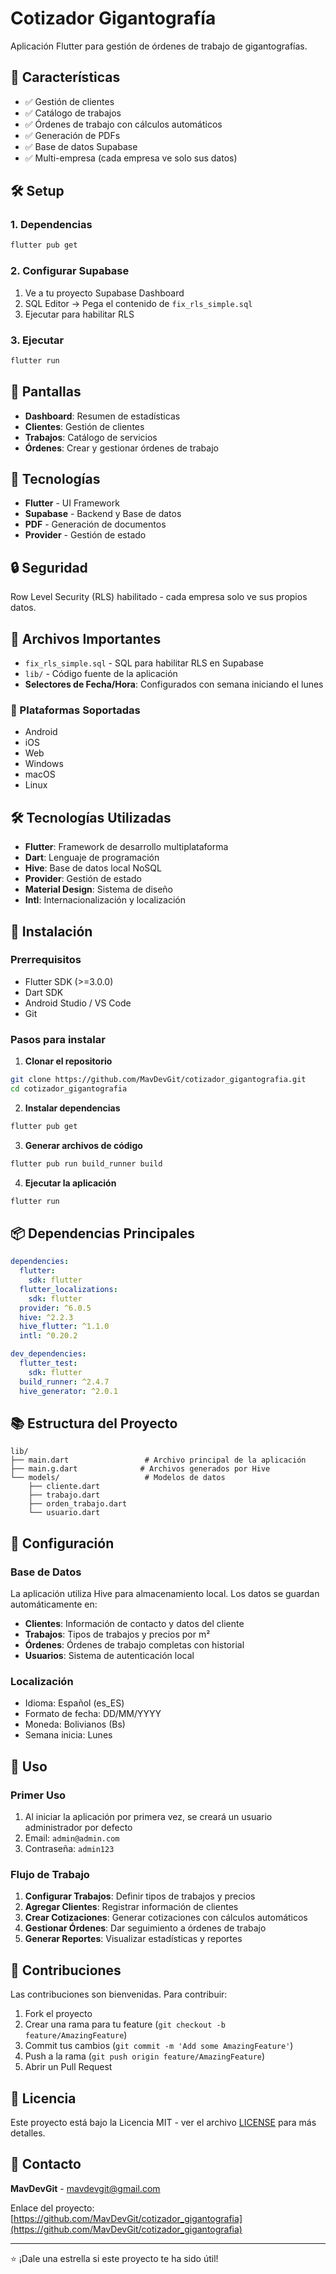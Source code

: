 # Cotizador Gigantografía

Aplicación Flutter para gestión de órdenes de trabajo de gigantografías.

## 🚀 Características

- ✅ Gestión de clientes
- ✅ Catálogo de trabajos
- ✅ Órdenes de trabajo con cálculos automáticos
- ✅ Generación de PDFs
- ✅ Base de datos Supabase
- ✅ Multi-empresa (cada empresa ve solo sus datos)

## 🛠️ Setup

### 1. Dependencias
```bash
flutter pub get
```

### 2. Configurar Supabase
1. Ve a tu proyecto Supabase Dashboard
2. SQL Editor → Pega el contenido de `fix_rls_simple.sql`
3. Ejecutar para habilitar RLS

### 3. Ejecutar
```bash
flutter run
```

## 📱 Pantallas

- **Dashboard**: Resumen de estadísticas
- **Clientes**: Gestión de clientes
- **Trabajos**: Catálogo de servicios
- **Órdenes**: Crear y gestionar órdenes de trabajo

## 🔧 Tecnologías

- **Flutter** - UI Framework
- **Supabase** - Backend y Base de datos
- **PDF** - Generación de documentos
- **Provider** - Gestión de estado

## 🔒 Seguridad

Row Level Security (RLS) habilitado - cada empresa solo ve sus propios datos.

## 📄 Archivos Importantes

- `fix_rls_simple.sql` - SQL para habilitar RLS en Supabase
- `lib/` - Código fuente de la aplicación
- **Selectores de Fecha/Hora**: Configurados con semana iniciando el lunes

### 📱 Plataformas Soportadas
- Android
- iOS
- Web
- Windows
- macOS
- Linux

## 🛠️ Tecnologías Utilizadas

- **Flutter**: Framework de desarrollo multiplataforma
- **Dart**: Lenguaje de programación
- **Hive**: Base de datos local NoSQL
- **Provider**: Gestión de estado
- **Material Design**: Sistema de diseño
- **Intl**: Internacionalización y localización

## 🚀 Instalación

### Prerrequisitos
- Flutter SDK (>=3.0.0)
- Dart SDK
- Android Studio / VS Code
- Git

### Pasos para instalar

1. **Clonar el repositorio**
```bash
git clone https://github.com/MavDevGit/cotizador_gigantografia.git
cd cotizador_gigantografia
```

2. **Instalar dependencias**
```bash
flutter pub get
```

3. **Generar archivos de código**
```bash
flutter pub run build_runner build
```

4. **Ejecutar la aplicación**
```bash
flutter run
```

## 📦 Dependencias Principales

```yaml
dependencies:
  flutter:
    sdk: flutter
  flutter_localizations:
    sdk: flutter
  provider: ^6.0.5
  hive: ^2.2.3
  hive_flutter: ^1.1.0
  intl: ^0.20.2

dev_dependencies:
  flutter_test:
    sdk: flutter
  build_runner: ^2.4.7
  hive_generator: ^2.0.1
```

## 📚 Estructura del Proyecto

```
lib/
├── main.dart                 # Archivo principal de la aplicación
├── main.g.dart              # Archivos generados por Hive
└── models/                   # Modelos de datos
    ├── cliente.dart
    ├── trabajo.dart
    ├── orden_trabajo.dart
    └── usuario.dart
```

## 🔧 Configuración

### Base de Datos
La aplicación utiliza Hive para almacenamiento local. Los datos se guardan automáticamente en:
- **Clientes**: Información de contacto y datos del cliente
- **Trabajos**: Tipos de trabajos y precios por m²
- **Órdenes**: Órdenes de trabajo completas con historial
- **Usuarios**: Sistema de autenticación local

### Localización
- Idioma: Español (es_ES)
- Formato de fecha: DD/MM/YYYY
- Moneda: Bolivianos (Bs)
- Semana inicia: Lunes

## 👥 Uso

### Primer Uso
1. Al iniciar la aplicación por primera vez, se creará un usuario administrador por defecto
2. Email: `admin@admin.com`
3. Contraseña: `admin123`

### Flujo de Trabajo
1. **Configurar Trabajos**: Definir tipos de trabajos y precios
2. **Agregar Clientes**: Registrar información de clientes
3. **Crear Cotizaciones**: Generar cotizaciones con cálculos automáticos
4. **Gestionar Órdenes**: Dar seguimiento a órdenes de trabajo
5. **Generar Reportes**: Visualizar estadísticas y reportes

## 🤝 Contribuciones

Las contribuciones son bienvenidas. Para contribuir:

1. Fork el proyecto
2. Crear una rama para tu feature (`git checkout -b feature/AmazingFeature`)
3. Commit tus cambios (`git commit -m 'Add some AmazingFeature'`)
4. Push a la rama (`git push origin feature/AmazingFeature`)
5. Abrir un Pull Request

## 📄 Licencia

Este proyecto está bajo la Licencia MIT - ver el archivo [LICENSE](LICENSE) para más detalles.

## 📧 Contacto

**MavDevGit** - [mavdevgit@gmail.com](mailto:mavdevgit@gmail.com)

Enlace del proyecto: [https://github.com/MavDevGit/cotizador_gigantografia](https://github.com/MavDevGit/cotizador_gigantografia)

---

⭐ ¡Dale una estrella si este proyecto te ha sido útil!
